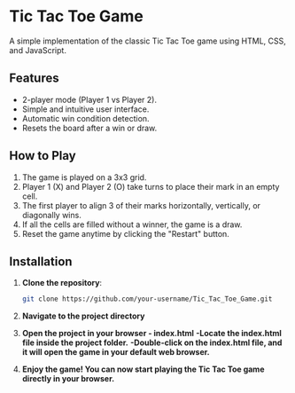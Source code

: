 # Tic Tac Toe Game

A simple implementation of the classic Tic Tac Toe game using HTML, CSS, and JavaScript.


## Features

- 2-player mode (Player 1 vs Player 2).
- Simple and intuitive user interface.
- Automatic win condition detection.
- Resets the board after a win or draw.


## How to Play

1. The game is played on a 3x3 grid.
2. Player 1 (X) and Player 2 (O) take turns to place their mark in an empty cell.
3. The first player to align 3 of their marks horizontally, vertically, or diagonally wins.
4. If all the cells are filled without a winner, the game is a draw.
5. Reset the game anytime by clicking the "Restart" button.

## Installation

1. **Clone the repository**:
   ```bash
   git clone https://github.com/your-username/Tic_Tac_Toe_Game.git

2. **Navigate to the project directory**

3. **Open the project in your browser - index.html**
    **-Locate the index.html file inside the project folder.**
    **-Double-click on the index.html file, and it will open the game in your default web browser.**

4. **Enjoy the game! You can now start playing the Tic Tac Toe game directly in your browser.**
    
